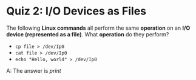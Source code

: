 # Quiz 2: I/O Devices as Files

The following **Linux commands** all perform the same **operation** on an **I/O device (represented as a file)**. What **operation** do they perform?

- `cp file > /dev/Ip0`
- `cat file > /dev/Ip0`
- `echo "Hello, world" > /dev/Ip0`

A: The answer is _print_
